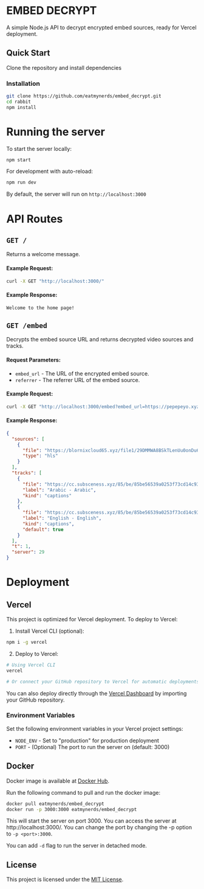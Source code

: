 # EMBED DECRYPT

A simple Node.js API to decrypt encrypted embed sources, ready for Vercel deployment.

## Quick Start

Clone the repository and install dependencies

### Installation
```bash
git clone https://github.com/eatmynerds/embed_decrypt.git
cd rabbit
npm install
```

# Running the server
To start the server locally:
```bash
npm start
```

For development with auto-reload:
```bash
npm run dev
```

By default, the server will run on
`http://localhost:3000`

# API Routes

## `GET /` 
Returns a welcome message.

#### Example Request:
```bash
curl -X GET "http://localhost:3000/"
```

#### Example Response:
```
Welcome to the home page!
```

## `GET /embed`
Decrypts the embed source URL and returns decrypted video sources and tracks.

#### Request Parameters:
- `embed_url` - The URL of the encrypted embed source.
- `referrer` - The referrer URL of the embed source.

#### Example Request:
```bash
curl -X GET "http://localhost:3000/embed?embed_url=https://pepepeyo.xyz/v2/embed-4/DcwrA8YHCpgF?z=&referrer=https://flixhq.to"
```

#### Example Response:
```json
{
  "sources": [
    {
      "file": "https://blornixcloud65.xyz/file1/29DMMWA8BSkTLenUu0onDu6c0Eb7JW2FOBTaVx~WSD7sirwxQfizCqyTnjjFXkKnE8T1xTYMKaXpENSYoRu2K6JXM2DCwJJNl4Y+iRMDtaERJJm3MoGfvnSSfC6lKjsuQYsbmBfsNNfTfunxkZP1ikcoVNVdbEEQxVjddYdcJlU=/NzIw/aW5kZXgubTN1OA==.m3u8",
      "type": "hls"
    }
  ],
  "tracks": [
    {
      "file": "https://cc.subsceness.xyz/85/be/85be56539a0253f73cd14c9315132252/ara-6.vtt",
      "label": "Arabic - Arabic",
      "kind": "captions"
    },
    {
      "file": "https://cc.subsceness.xyz/85/be/85be56539a0253f73cd14c9315132252/eng-2.vtt",
      "label": "English - English",
      "kind": "captions",
      "default": true
    }
  ],
  "t": 1,
  "server": 29
}
```

# Deployment

## Vercel
This project is optimized for Vercel deployment. To deploy to Vercel:

1. Install Vercel CLI (optional):
```bash
npm i -g vercel
```

2. Deploy to Vercel:
```bash
# Using Vercel CLI
vercel

# Or connect your GitHub repository to Vercel for automatic deployments
```

You can also deploy directly through the [Vercel Dashboard](https://vercel.com/new) by importing your GitHub repository.

### Environment Variables
Set the following environment variables in your Vercel project settings:

- `NODE_ENV` - Set to "production" for production deployment
- `PORT` - (Optional) The port to run the server on (default: 3000)

## Docker 
Docker image is available at [Docker Hub](https://hub.docker.com/r/eatmynerds/embed_decrypt).

Run the following command to pull and run the docker image:

```bash
docker pull eatmynerds/embed_decrypt
docker run -p 3000:3000 eatmynerds/embed_decrypt
```
This will start the server on port 3000. You can access the server at http://localhost:3000/. You can change the port by changing the -p option to `-p <port>:3000`.

You can add `-d` flag to run the server in detached mode.

## License
This project is licensed under the [MIT License](./LICENSE).
